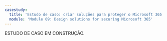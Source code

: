 ```yaml
---
casestudy:
  title: 'Estudo de caso: criar soluções para proteger o Microsoft 365'
  module: 'Module 09: Design solutions for securing Microsoft 365'
---
```


ESTUDO DE CASO EM CONSTRUÇÃO.